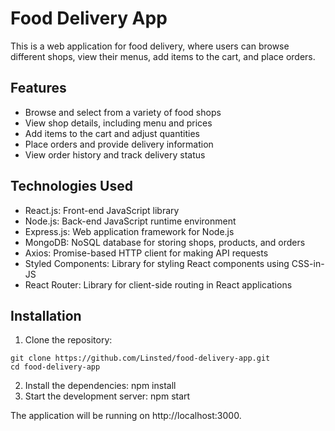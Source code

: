 # Food Delivery App

This is a web application for food delivery, where users can browse different
shops, view their menus, add items to the cart, and place orders.

## Features

- Browse and select from a variety of food shops
- View shop details, including menu and prices
- Add items to the cart and adjust quantities
- Place orders and provide delivery information
- View order history and track delivery status

## Technologies Used

- React.js: Front-end JavaScript library
- Node.js: Back-end JavaScript runtime environment
- Express.js: Web application framework for Node.js
- MongoDB: NoSQL database for storing shops, products, and orders
- Axios: Promise-based HTTP client for making API requests
- Styled Components: Library for styling React components using CSS-in-JS
- React Router: Library for client-side routing in React applications

## Installation

1. Clone the repository:

```shell
git clone https://github.com/Linsted/food-delivery-app.git
cd food-delivery-app
```

2. Install the dependencies: npm install
3. Start the development server: npm start

The application will be running on http://localhost:3000.
